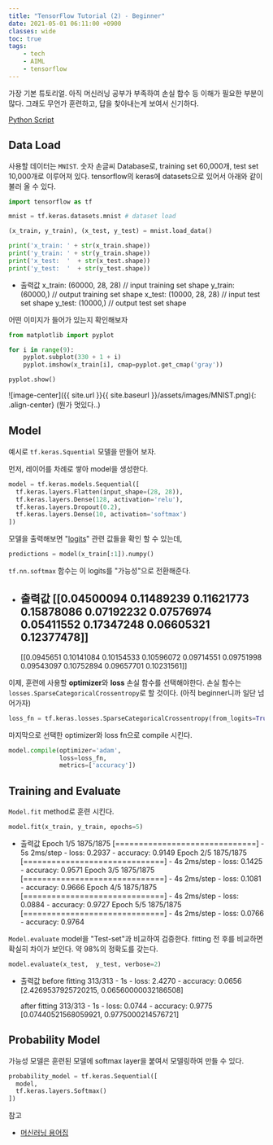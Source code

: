 ```yaml
---
title: "TensorFlow Tutorial (2) - Beginner"
date: 2021-05-01 06:11:00 +0900
classes: wide
toc: true
tags:
    - tech
    - AIML
    - tensorflow
---
```


가장 기본 튜토리얼. 아직 머신러닝 공부가 부족하여 손실 함수 등 이해가 필요한 부분이 많다. 그래도 무언가 훈련하고, 답을 찾아내는게 보여서 신기하다.

[Python Script](https://github.com/lazyduo/lazyduo.github.io/tree/master/assets/scripts/tf_tutorial)

## Data Load

사용할 데이터는 `MNIST`. 숫자 손글씨 Database로, training set 60,000개, test set 10,000개로 이루어져 있다. tensorflow의 keras에 datasets으로 있어서 아래와 같이 불러 올 수 있다.

```python
import tensorflow as tf

mnist = tf.keras.datasets.mnist # dataset load

(x_train, y_train), (x_test, y_test) = mnist.load_data()

print('x_train: ' + str(x_train.shape)) 
print('y_train: ' + str(y_train.shape)) 
print('x_test:  '  + str(x_test.shape)) 
print('y_test:  '  + str(y_test.shape)) 
```

- 출력값
    x_train: (60000, 28, 28) // input training set shape
    y_train: (60000,)        // output training set shape
    x_test:  (10000, 28, 28) // input test set shape
    y_test:  (10000,)        // output test set shape

어떤 이미지가 들어가 있는지 확인해보자

```python
from matplotlib import pyplot

for i in range(9):  
    pyplot.subplot(330 + 1 + i)
    pyplot.imshow(x_train[i], cmap=pyplot.get_cmap('gray'))

pyplot.show()

```

![image-center]({{ site.url }}{{ site.baseurl }}/assets/images/MNIST.png){: .align-center}
(뭔가 멋있다..)


## Model

예시로 `tf.keras.Squential` 모델을 만들어 보자.

먼저, 레이어를 차례로 쌓아 model을 생성한다.

```python
model = tf.keras.models.Sequential([
  tf.keras.layers.Flatten(input_shape=(28, 28)),
  tf.keras.layers.Dense(128, activation='relu'),
  tf.keras.layers.Dropout(0.2),
  tf.keras.layers.Dense(10, activation='softmax')
])
```

모델을 출력해보면 "[logits](https://developers.google.com/machine-learning/glossary#logits)" 관련 값들을 확인 할 수 있는데,

```python
predictions = model(x_train[:1]).numpy()
```

`tf.nn.softmax` 함수는 이 logits를 "가능성"으로 전환해준다. 

- 출력값
    [[0.04500094 0.11489239 0.11621773 0.15878086 0.07192232 0.07576974
    0.05411552 0.17347248 0.06605321 0.12377478]]
    ---------
    [[0.0945651  0.10141084 0.10154533 0.10596072 0.09714551 0.09751998
    0.09543097 0.10752894 0.09657701 0.10231561]]

이제, 훈련에 사용할 **optimizer**와 **loss** 손실 함수를 선택해야한다. 손실 함수는 `losses.SparseCategoricalCrossentropy`로 할 것이다. (아직 beginner니까 일단 넘어가자)

```python
loss_fn = tf.keras.losses.SparseCategoricalCrossentropy(from_logits=True)
```

마지막으로 선택한 optimizer와 loss fn으로 compile 시킨다.

```python
model.compile(optimizer='adam',
              loss=loss_fn,
              metrics=['accuracy'])
```

## Training and Evaluate

`Model.fit` method로 훈련 시킨다.

```python
model.fit(x_train, y_train, epochs=5)
```

- 출력값
    Epoch 1/5
    1875/1875 [==============================] - 5s 2ms/step - loss: 0.2937 - accuracy: 0.9149
    Epoch 2/5
    1875/1875 [==============================] - 4s 2ms/step - loss: 0.1425 - accuracy: 0.9571
    Epoch 3/5
    1875/1875 [==============================] - 4s 2ms/step - loss: 0.1081 - accuracy: 0.9666
    Epoch 4/5
    1875/1875 [==============================] - 4s 2ms/step - loss: 0.0884 - accuracy: 0.9727
    Epoch 5/5
    1875/1875 [==============================] - 4s 2ms/step - loss: 0.0766 - accuracy: 0.9764    

`Model.evaluate` model을 "Test-set"과 비교하여 검증한다. fitting 전 후를 비교하면 확실히 차이가 보인다. 약 98%의 정확도를 갖는다.

```python
model.evaluate(x_test,  y_test, verbose=2)
```

- 출력값
    before fitting
    313/313 - 1s - loss: 2.4270 - accuracy: 0.0656
    [2.4269537925720215, 0.06560000032186508]

    after fitting
    313/313 - 1s - loss: 0.0744 - accuracy: 0.9775
    [0.07440521568059921, 0.9775000214576721]

## Probability Model

가능성 모델은 훈련된 모델에 softmax layer을 붙여서 모델링하여 만들 수 있다.

```python
probability_model = tf.keras.Sequential([
  model,
  tf.keras.layers.Softmax()
])
```

참고
- [머신러닝 용어집](https://developers.google.com/machine-learning/glossary)